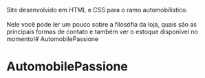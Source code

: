 Site desenvolvido em HTML e CSS para o ramo automobílistico.</br></br>
Nele você pode ler um pouco sobre a filosófia da loja, quais são as principais formas de contato e também ver o estoque disponível no momento!# AutomobilePassione
# AutomobilePassione
